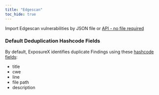 ```yaml
---
title: "Edgescan"
toc_hide: true
---
```

Import Edgescan vulnerabilities by JSON file or [API - no file required](../../api/edgescan)


### Default Deduplication Hashcode Fields
By default, ExposureX identifies duplicate Findings using these [hashcode fields](https://docs.exposurex.com/en/working_with_findings/finding_deduplication/about_deduplication/):

- title
- cwe
- line
- file path
- description
